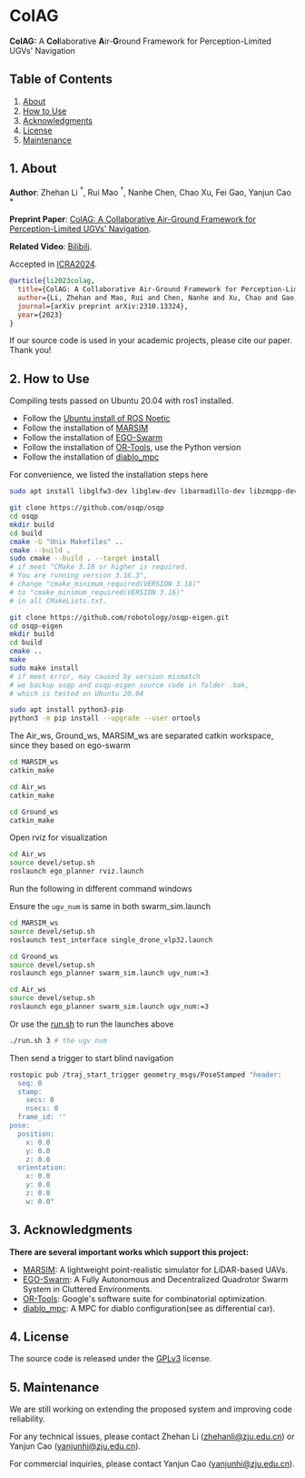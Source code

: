 # ColAG

**ColAG:** A **Col**laborative **A**ir-**G**round Framework for Perception-Limited UGVs' Navigation

## Table of Contents

1. [About](#1-about)
2. [How to Use](#2-how-to-use)
3. [Acknowledgments](#3-acknowledgments)
4. [License](#4-license)
5. [Maintenance](#5-maintenance)

## 1. About

**Author**: Zhehan Li $^\dagger$, Rui Mao $^\dagger$, Nanhe Chen, Chao Xu, Fei Gao, Yanjun Cao *

**Preprint Paper**: [ColAG: A Collaborative Air-Ground Framework for Perception-Limited UGVs' Navigation](https://arxiv.org/abs/2310.13324).

**Related Video**: [Bilibili](https://www.bilibili.com/video/BV1by421a73g/).
 
Accepted in [ICRA2024](https://2024.ieee-icra.org/).

```bib
@article{li2023colag,
  title={ColAG: A Collaborative Air-Ground Framework for Perception-Limited UGVs' Navigation},
  author={Li, Zhehan and Mao, Rui and Chen, Nanhe and Xu, Chao and Gao, Fei and Cao, Yanjun},
  journal={arXiv preprint arXiv:2310.13324},
  year={2023}
}
```

If our source code is used in your academic projects, please cite our paper. Thank you!

## 2. How to Use

Compiling tests passed on Ubuntu 20.04 with ros1 installed.

- Follow the [Ubuntu install of ROS Noetic](https://wiki.ros.org/noetic/Installation/Ubuntu)
- Follow the installation of [MARSIM](https://github.com/hku-mars/MARSIM)
- Follow the installation of [EGO-Swarm](https://github.com/ZJU-FAST-Lab/ego-planner-swarm)
- Follow the installation of [OR-Tools](https://github.com/google/or-tools), use the Python version
- Follow the installation of [diablo_mpc](https://github.com/GaoLon/diablo_mpc)

For convenience, we listed the installation steps here

```sh
sudo apt install libglfw3-dev libglew-dev libarmadillo-dev libzmqpp-dev ros-noetic-mavros

git clone https://github.com/osqp/osqp
cd osqp
mkdir build
cd build
cmake -G "Unix Makefiles" .. 
cmake --build .
sudo cmake --build . --target install
# if meet "CMake 3.18 or higher is required. 
# You are running version 3.16.3", 
# change "cmake_minimum_required(VERSION 3.18)" 
# to "cmake_minimum_required(VERSION 3.16)"
# in all CMakeLists.txt.

git clone https://github.com/robotology/osqp-eigen.git
cd osqp-eigen
mkdir build
cd build
cmake ..
make
sudo make install
# if meet error, may caused by version mismatch
# we backup osqp and osqp-eigen source code in folder .bak,
# which is tested on Ubuntu 20.04

sudo apt install python3-pip
python3 -m pip install --upgrade --user ortools
```

The Air_ws, Ground_ws, MARSIM_ws are separated catkin workspace, since they based on ego-swarm

```sh
cd MARSIM_ws
catkin_make
```

```sh
cd Air_ws
catkin_make
```

```sh
cd Ground_ws
catkin_make
```

Open rviz for visualization

```sh
cd Air_ws
source devel/setup.sh
roslaunch ego_planner rviz.launch
```

Run the following in different command windows

Ensure the `ugv_num` is same in both swarm_sim.launch

```sh
cd MARSIM_ws
source devel/setup.sh
roslaunch test_interface single_drone_vlp32.launch
```

```sh
cd Ground_ws
source devel/setup.sh
roslaunch ego_planner swarm_sim.launch ugv_num:=3
```

```sh
cd Air_ws
source devel/setup.sh
roslaunch ego_planner swarm_sim.launch ugv_num:=3
```

Or use the [run.sh](run.sh) to run the launches above

```sh
./run.sh 3 # the ugv num
```

Then send a trigger to start blind navigation

```sh
rostopic pub /traj_start_trigger geometry_msgs/PoseStamped "header:
  seq: 0
  stamp:
    secs: 0
    nsecs: 0
  frame_id: ''
pose:
  position:
    x: 0.0
    y: 0.0
    z: 0.0
  orientation:
    x: 0.0
    y: 0.0
    z: 0.0
    w: 0.0"
```

## 3. Acknowledgments

**There are several important works which support this project:**

- [MARSIM](https://github.com/hku-mars/MARSIM): A lightweight point-realistic simulator for LiDAR-based UAVs.
- [EGO-Swarm](https://github.com/ZJU-FAST-Lab/ego-planner-swarm): A Fully Autonomous and Decentralized Quadrotor Swarm System in Cluttered Environments.
- [OR-Tools](https://github.com/google/or-tools): Google's software suite for combinatorial optimization.
- [diablo_mpc](https://github.com/GaoLon/diablo_mpc): A MPC for diablo configuration(see as differential car).

## 4. License

The source code is released under the [GPLv3](https://www.gnu.org/licenses/) license.

## 5. Maintenance

We are still working on extending the proposed system and improving code reliability.

For any technical issues, please contact Zhehan Li (<zhehanli@zju.edu.cn>) or Yanjun Cao (<yanjunhi@zju.edu.cn>).

For commercial inquiries, please contact Yanjun Cao (<yanjunhi@zju.edu.cn>).
